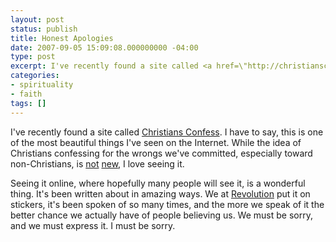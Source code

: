 ```yaml
---
layout: post
status: publish
title: Honest Apologies
date: 2007-09-05 15:09:08.000000000 -04:00
type: post
excerpt: I've recently found a site called <a href=\"http://christiansconfess.com/\">Christians Confess</a>. I have to say, this is one of the most beautiful things I've seen on the Internet. While the idea of Christians confessing for the wrongs we've committed, especially toward non-Christians, is <a href=\"http://www.donaldmillerwords.com/\">not</a> <a href=\"http://www.revolutionatlanta.com/\">new</a>, I love seeing it.
categories:
- spirituality
- faith
tags: []
---
```

I've recently found a site called <a href="http://christiansconfess.com/">Christians Confess</a>. I have to say, this is one of the most beautiful things I've seen on the Internet. While the idea of Christians confessing for the wrongs we've committed, especially toward non-Christians, is <a href="http://www.donaldmillerwords.com/">not</a> <a href="http://www.revolutionatlanta.com/">new</a>, I love seeing it.

Seeing it online, where hopefully many people will see it, is a wonderful thing. It's been written about in amazing ways. We at <a href="http://www.revolutionchurch.com/">Revolution</a> put it on stickers, it's been spoken of so many times, and the more we speak of it the better chance we actually have of people believing us. We must be sorry, and we must express it. I must be sorry.

